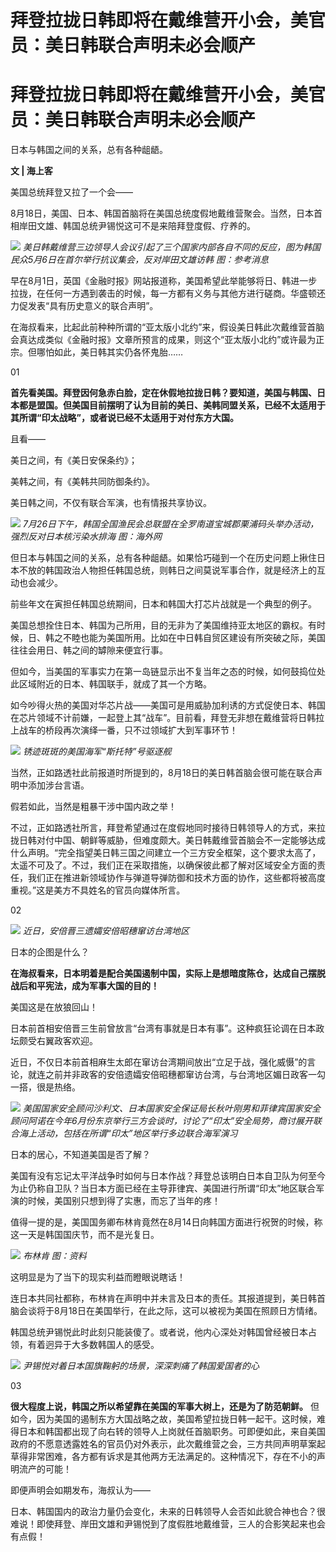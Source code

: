 # 拜登拉拢日韩即将在戴维营开小会，美官员：美日韩联合声明未必会顺产

# 拜登拉拢日韩即将在戴维营开小会，美官员：美日韩联合声明未必会顺产

日本与韩国之间的关系，总有各种龃龉。

**文 | 海上客**

美国总统拜登又拉了一个会——

8月18日，美国、日本、韩国首脑将在美国总统度假地戴维营聚会。当然，日本首相岸田文雄、韩国总统尹锡悦这可不是来陪拜登度假、疗养的。

![](https://inews.gtimg.com/om_bt/OcOx1UO_b9uL73IosQ05WpSLpUsAbXMe7yHCNRvOsTPT8AA/1000)
_美日韩戴维营三边领导人会议引起了三个国家内部各自不同的反应，图为韩国民众5月6日在首尔举行抗议集会，反对岸田文雄访韩 图：参考消息_

早在8月1日，英国《金融时报》网站报道称，美国希望此举能够将日、韩进一步拉拢，在任何一方遇到袭击的时候，每一方都有义务与其他方进行磋商。华盛顿还力促发表“具有历史意义的联合声明”。

在海叔看来，比起此前种种所谓的“亚太版小北约”来，假设美日韩此次戴维营首脑会真达成类似《金融时报》文章所预言的成果，则这个“亚太版小北约”或许最为正宗。但哪怕如此，美日韩其实仍各怀鬼胎……

01

**首先看美国。拜登因何急赤白脸，定在休假地拉拢日韩？要知道，美国与韩国、日本都是盟国。但美国目前摆明了认为目前的美日、美韩同盟关系，已经不太适用于其所谓“印太战略”，或者说已经不太适用于对付东方大国。**

且看——

美日之间，有《美日安保条约》；

美韩之间，有《美韩共同防御条约》。

美日韩之间，不仅有联合军演，也有情报共享协议。

![](https://inews.gtimg.com/om_bt/OpmKgOgeJlOob9z3agnUpblQQav5TkHbHl0P1VU3o8IlYAA/1000)
_7月26日下午，韩国全国渔民会总联盟在全罗南道宝城郡栗浦码头举办活动，强烈反对日本核污染水排海 图：海外网_

但日本与韩国之间的关系，总有各种龃龉。如果恰巧碰到一个在历史问题上揪住日本不放的韩国政治人物担任韩国总统，则韩日之间莫说军事合作，就是经济上的互动也会减少。

前些年文在寅担任韩国总统期间，日本和韩国大打芯片战就是一个典型的例子。

美国总想拴住日本、韩国为己所用，目的无非为了美国维持亚太地区的霸权。有时候，日、韩之不睦也能为美国所用。比如在中日韩自贸区建设有所突破之际，美国往往会用日、韩之间的罅隙来便宜行事。

但如今，当美国的军事实力在第一岛链显示出不复当年之态的时候，如何鼓捣位处此区域附近的日本、韩国联手，就成了其一个方略。

如今吵得火热的美国对华芯片战——美国可是用威胁加利诱的方式促使日本、韩国在芯片领域不计前嫌，一起登上其“战车”。目前看，拜登无非想在戴维营将日韩拉上战车的桥段再次演绎一番，只不过领域扩大到军事环节！

![](https://inews.gtimg.com/om_bt/OZHcCgPJoL5kez66GMwvjl51G-RQuSesbR7khtnF3VPuAAA/1000)
_锈迹斑斑的美国海军“斯托特”号驱逐舰_

当然，正如路透社此前报道时所提到的，8月18日的美日韩首脑会很可能在联合声明中添加涉台言语。

假若如此，当然是粗暴干涉中国内政之举！

不过，正如路透社所言，拜登希望通过在度假地同时接待日韩领导人的方式，来拉拢日韩对付中国、朝鲜等威胁，但难度颇大。美日韩戴维营首脑会不一定能够达成什么声明。“完全指望美日韩三国之间建立一个三方安全框架，这个要求太高了，太遥不可及了。不过，我们正在采取措施，以确保彼此都了解对区域安全方面的责任，我们正在推进新领域协作与弹道导弹防御和技术方面的协作，这些都将被高度重视。”这是美方不具姓名的官员向媒体所言。

02

![](https://inews.gtimg.com/om_bt/OIqPJiyS6rjTedC06M2oTJxYgMaPbnTtvjVaualR_73hcAA/1000)
_近日，安倍晋三遗孀安倍昭穗窜访台湾地区_

日本的企图是什么？

**在海叔看来，日本明着是配合美国遏制中国，实际上是想暗度陈仓，达成自己摆脱战后和平宪法，成为军事大国的目的！**

美国这是在放狼回山！

日本前首相安倍晋三生前曾放言“台湾有事就是日本有事”。这种疯狂论调在日本政坛颇受右翼政客欢迎。

近日，不仅日本前首相麻生太郎在窜访台湾期间放出“立足于战，强化威慑”的言论，就连之前并非政客的安倍遗孀安倍昭穗都窜访台湾，与台湾地区媚日政客一勾一搭，很是热络。

![](https://inews.gtimg.com/om_bt/OHLc7UyHLnHshfTBQq9S1S-S9envI2OtWRnLS4f2zcrTgAA/1000)
_美国国家安全顾问沙利文、日本国家安全保证局长秋叶刚男和菲律宾国家安全顾问阿诺在今年6月份东京举行三方会谈时，讨论了“印太”安全局势，商讨展开联合海上活动，包括在所谓“印太”地区举行多边联合海军演习_

日本的居心，不知道美国是否了解？

美国有没有忘记太平洋战争时如何与日本作战？拜登总该明白日本自卫队为何至今为止仍称自卫队？当日本方面已经在主导菲律宾、美国进行所谓“印太”地区联合军演的时候，美国别只想到得了实惠，而忘了当年的疼！

值得一提的是，美国国务卿布林肯竟然在8月14日向韩国方面进行祝贺的时候，称这一天是韩国国庆节，而不是光复日。

![](https://inews.gtimg.com/om_bt/O4ahsApSpVPGlvkVidOBdX9TWlIAa0Wdv4RTBhm_IhiREAA/1000)
_布林肯 图：资料_

这明显是为了当下的现实利益而瞪眼说瞎话！

连日本共同社都称，布林肯在声明中并未言及日本的责任。其报道提到，美日韩首脑会谈将于8月18日在美国举行，在此之际，这可以被视为美国在照顾日方情绪。

韩国总统尹锡悦此时此刻只能装傻了。或者说，他内心深处对韩国曾经被日本占领，有着迥异于大多数韩国人的感受。

![](https://inews.gtimg.com/om_bt/OLCJGrkvIYUFeQ4t1HBsQjaB87KBZ0zJThqpGDY8FZCxsAA/1000)
_尹锡悦对着日本国旗鞠躬的场景，深深刺痛了韩国爱国者的心_

03

**很大程度上说，韩国之所以希望靠在美国的军事大树上，还是为了防范朝鲜。**
但如今，因为美国的遏制东方大国战略之故，美国希望拉拢日韩一起干。这时候，难得日本和韩国都出现了向右转的领导人上岗就任首脑职务。可即便如此，来自美国政府的不愿意透露姓名的官员仍对外表示，此次戴维营之会，三方共同声明草案起草得非常困难，各方都有诉求是其他两方无法满足的。这种情况下，存在不小的声明流产的可能！

即便声明会如期发布，海叔认为——

日本、韩国国内的政治力量仍会变化，未来的日韩领导人会否如此貌合神也合？很难说！即使拜登、岸田文雄和尹锡悦到了度假胜地戴维营，三人的合影笑起来也会有点假！


